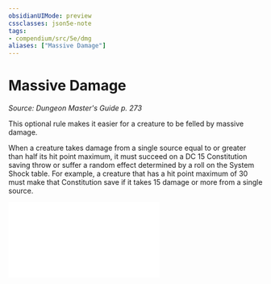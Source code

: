 ```yaml
---
obsidianUIMode: preview
cssclasses: json5e-note
tags:
- compendium/src/5e/dmg
aliases: ["Massive Damage"]
---
```

# Massive Damage
*Source: Dungeon Master's Guide p. 273* 

This optional rule makes it easier for a creature to be felled by massive damage.

When a creature takes damage from a single source equal to or greater than half its hit point maximum, it must succeed on a DC 15 Constitution saving throw or suffer a random effect determined by a roll on the System Shock table. For example, a creature that has a hit point maximum of 30 must make that Constitution save if it takes 15 damage or more from a single source.

![Massive Damage; System Shock](/Systems/5e/tables/massive-damage-system-shock.md)